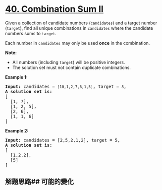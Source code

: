 # [40. Combination Sum II](https://leetcode-cn.com/problems/combination-sum-ii/)
Given a collection of candidate numbers (<code>candidates</code>) and a target number (<code>target</code>), find all unique combinations in <code>candidates</code> where the candidate numbers sums to <code>target</code>.

Each number in <code>candidates</code> may only be used **once** in the combination.

**Note:**


- All numbers (including <code>target</code>) will be positive integers.
- The solution set must not contain duplicate combinations.

**Example 1:**


<pre><strong>Input:</strong> candidates = <code>[10,1,2,7,6,1,5]</code>, target = <code>8</code>,
<strong>A solution set is:</strong>
[
  [1, 7],
  [1, 2, 5],
  [2, 6],
  [1, 1, 6]
]
</pre>

**Example 2:**


<pre><strong>Input:</strong> candidates = [2,5,2,1,2], target = 5,
<strong>A solution set is:</strong>
[
  [1,2,2],
  [5]
]
</pre>

## 解题思路## 可能的變化